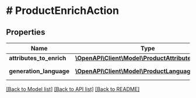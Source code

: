 # # ProductEnrichAction


## Properties 


Name | Type | Description | Notes
------------ | ------------- | ------------- | -------------
**attributes_to_enrich**| [**\OpenAPI\Client\Model\ProductAttributeToEnrich[]**](ProductAttributeToEnrich.md) |   | [optional]
**generation_language**| [**\OpenAPI\Client\Model\ProductLanguageCode**](ProductLanguageCode.md) |  for more information please, see Model/ProductLanguageCode.php  | [optional]


[[Back to Model list]](../../README.md#models) [[Back to API list]](../../README.md#endpoints) [[Back to README]](../../README.md)

